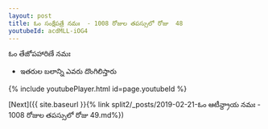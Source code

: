 ```yaml
---
layout: post
title: ఓం సంక్షేపత్రే నమః  - 1008 రోజుల తపస్సులో రోజు  48
youtubeId: acdMLL-iOG4
---
```

 
 
 ఓం తేజోపహారిణే నమః  
 
 -  ఇతరుల బలాన్ని ఎవరు దొంగిలిస్తారు 
 
  
 
  
 
 
 
 
 
 


{% include youtubePlayer.html id=page.youtubeId %}
 
[Next]({{ site.baseurl }}{% link  split2/_posts/2019-02-21-ఓం ఆటీన్ద్రాయ నమః  - 1008 రోజుల తపస్సులో రోజు  49.md%})
 
